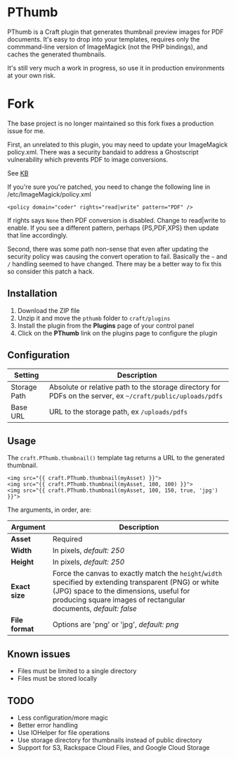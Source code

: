 # PThumb

PThumb is a Craft plugin that generates thumbnail preview images for PDF documents.
It's easy to drop into your templates, requires only the commmand-line version of
ImageMagick (not the PHP bindings), and caches the generated thumbnails.

It's still very much a work in progress, so use it in production environments at
your own risk.

# Fork

The base project is no longer maintained so this fork fixes a production issue for me.

First, an unrelated to this plugin, you may need to update your ImageMagick policy.xml. There
was a security bandaid to address a Ghostscript vulnerability which prevents PDF to image conversions.

See [KB](https://www.kb.cert.org/vuls/id/332928/)

If you're sure you're patched, you need to change the following line in /etc/ImageMagick/policy.xml

    <policy domain="coder" rights="read|write" pattern="PDF" />

If rights says ```None``` then PDF conversion is disabled. Change to read|write to enable. If you see a different pattern, perhaps {PS,PDF,XPS} then update that line accordingly.

Second, there was some path non-sense that even after updating the security policy was causing the convert operation to fail. Basically the
```~``` and ```/``` handling seemed to have changed. There may be a better way to fix this so consider this patch a hack.

## Installation

1. Download the ZIP file
2. Unzip it and move the `pthumb` folder to `craft/plugins`
3. Install the plugin from the __Plugins__ page of your control panel
4. Click on the __PThumb__ link on the plugins page to configure the plugin

## Configuration

Setting | Description
--------|--------
Storage Path | Absolute or relative path to the storage directory for PDFs on the server, ex `~/craft/public/uploads/pdfs` |
Base URL | URL to the storage path, ex `/uploads/pdfs` |

## Usage

The `craft.PThumb.thumbnail()` template tag returns a URL to the generated thumbnail.

```
<img src="{{ craft.PThumb.thumbnail(myAsset) }}">
<img src="{{ craft.PThumb.thumbnail(myAsset, 100, 100) }}">
<img src="{{ craft.PThumb.thumbnail(myAsset, 100, 150, true, 'jpg') }}">
```
The arguments, in order, are:

Argument | Description
-------- | --------
__Asset__ | Required
__Width__ | In pixels, *default: 250*
__Height__ | In pixels, *default: 250*
__Exact size__ | Force the canvas to exactly match the `height`/`width` specified by extending transparent (PNG) or white (JPG) space to the dimensions, useful for producing square images of rectangular documents, *default: false*
__File format__ | Options are 'png' or 'jpg', *default: png*


## Known issues

* Files must be limited to a single directory
* Files must be stored locally

## TODO

* Less configuration/more magic
* Better error handling
* Use IOHelper for file operations
* Use storage directory for thumbnails instead of public directory
* Support for S3, Rackspace Cloud Files, and Google Cloud Storage
